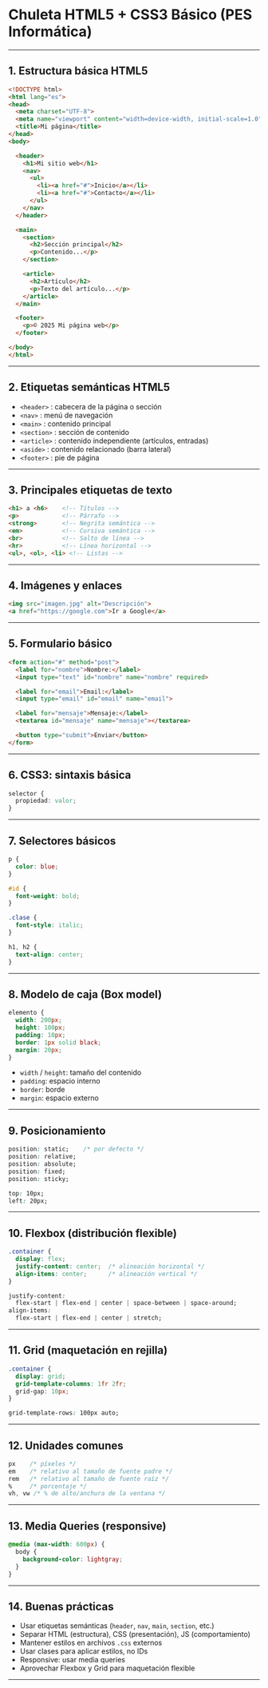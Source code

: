 
# Chuleta HTML5 + CSS3 Básico (PES Informática)

---

## 1. Estructura básica HTML5

```html
<!DOCTYPE html>
<html lang="es">
<head>
  <meta charset="UTF-8">
  <meta name="viewport" content="width=device-width, initial-scale=1.0">
  <title>Mi página</title>
</head>
<body>

  <header>
    <h1>Mi sitio web</h1>
    <nav>
      <ul>
        <li><a href="#">Inicio</a></li>
        <li><a href="#">Contacto</a></li>
      </ul>
    </nav>
  </header>

  <main>
    <section>
      <h2>Sección principal</h2>
      <p>Contenido...</p>
    </section>

    <article>
      <h2>Artículo</h2>
      <p>Texto del artículo...</p>
    </article>
  </main>

  <footer>
    <p>© 2025 Mi página web</p>
  </footer>

</body>
</html>
```

---

## 2. Etiquetas semánticas HTML5

- `<header>` : cabecera de la página o sección
- `<nav>` : menú de navegación
- `<main>` : contenido principal
- `<section>` : sección de contenido
- `<article>` : contenido independiente (artículos, entradas)
- `<aside>` : contenido relacionado (barra lateral)
- `<footer>` : pie de página

---

## 3. Principales etiquetas de texto

```html
<h1> a <h6>    <!-- Títulos -->
<p>            <!-- Párrafo -->
<strong>       <!-- Negrita semántica -->
<em>           <!-- Cursiva semántica -->
<br>           <!-- Salto de línea -->
<hr>           <!-- Línea horizontal -->
<ul>, <ol>, <li> <!-- Listas -->
```

---

## 4. Imágenes y enlaces

```html
<img src="imagen.jpg" alt="Descripción">
<a href="https://google.com">Ir a Google</a>
```

---

## 5. Formulario básico

```html
<form action="#" method="post">
  <label for="nombre">Nombre:</label>
  <input type="text" id="nombre" name="nombre" required>

  <label for="email">Email:</label>
  <input type="email" id="email" name="email">

  <label for="mensaje">Mensaje:</label>
  <textarea id="mensaje" name="mensaje"></textarea>

  <button type="submit">Enviar</button>
</form>
```

---

## 6. CSS3: sintaxis básica

```css
selector {
  propiedad: valor;
}
```

---

## 7. Selectores básicos

```css
p {
  color: blue;
}

#id {
  font-weight: bold;
}

.clase {
  font-style: italic;
}

h1, h2 {
  text-align: center;
}
```

---

## 8. Modelo de caja (Box model)

```css
elemento {
  width: 200px;
  height: 100px;
  padding: 10px;
  border: 1px solid black;
  margin: 20px;
}
```

- `width` / `height`: tamaño del contenido
- `padding`: espacio interno
- `border`: borde
- `margin`: espacio externo

---

## 9. Posicionamiento

```css
position: static;    /* por defecto */
position: relative;
position: absolute;
position: fixed;
position: sticky;
```

```css
top: 10px;
left: 20px;
```

---

## 10. Flexbox (distribución flexible)

```css
.container {
  display: flex;
  justify-content: center;  /* alineación horizontal */
  align-items: center;      /* alineación vertical */
}
```

```css
justify-content:
  flex-start | flex-end | center | space-between | space-around;
align-items:
  flex-start | flex-end | center | stretch;
```

---

## 11. Grid (maquetación en rejilla)

```css
.container {
  display: grid;
  grid-template-columns: 1fr 2fr;
  grid-gap: 10px;
}
```

```css
grid-template-rows: 100px auto;
```

---

## 12. Unidades comunes

```css
px    /* píxeles */
em    /* relativo al tamaño de fuente padre */
rem   /* relativo al tamaño de fuente raíz */
%     /* porcentaje */
vh, vw /* % de alto/anchura de la ventana */
```

---

## 13. Media Queries (responsive)

```css
@media (max-width: 600px) {
  body {
    background-color: lightgray;
  }
}
```

---

## 14. Buenas prácticas

- Usar etiquetas semánticas (`header`, `nav`, `main`, `section`, etc.)
- Separar HTML (estructura), CSS (presentación), JS (comportamiento)
- Mantener estilos en archivos `.css` externos
- Usar clases para aplicar estilos, no IDs
- Responsive: usar media queries
- Aprovechar Flexbox y Grid para maquetación flexible

---

